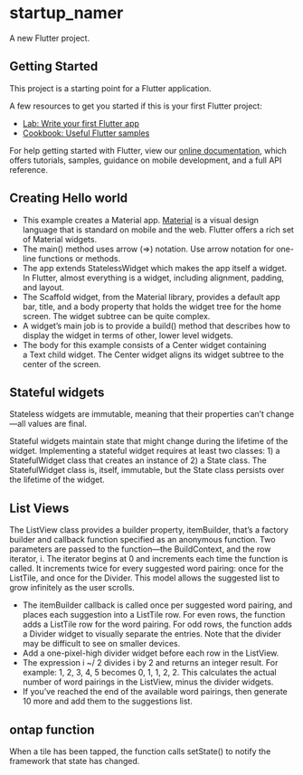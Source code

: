 # startup_namer

A new Flutter project.

## Getting Started

This project is a starting point for a Flutter application.

A few resources to get you started if this is your first Flutter project:

- [Lab: Write your first Flutter app](https://flutter.dev/docs/get-started/codelab)
- [Cookbook: Useful Flutter samples](https://flutter.dev/docs/cookbook)

For help getting started with Flutter, view our 
[online documentation](https://flutter.dev/docs), which offers tutorials, 
samples, guidance on mobile development, and a full API reference.

## Creating Hello world

* This example creates a Material app. [Material](https://material.io/design/) is a visual design language that is standard on mobile and the web. Flutter offers a rich set of Material widgets.
* The main() method uses arrow (=>) notation. Use arrow notation for one-line functions or methods.
* The app extends StatelessWidget which makes the app itself a widget. In Flutter, almost everything is a widget, including alignment, padding, and layout.
* The Scaffold widget, from the Material library, provides a default app bar, title, and a body property that holds the widget tree for the home screen. The widget subtree can be quite complex.
* A widget’s main job is to provide a build() method that describes how to display the widget in terms of other, lower level widgets.
* The body for this example consists of a Center widget containing a Text child widget. The Center widget aligns its widget subtree to the center of the screen.

## Stateful widgets 

Stateless widgets are immutable, meaning that their properties can’t change—all values are final.

Stateful widgets maintain state that might change during the lifetime of the widget. Implementing a stateful widget requires at least two classes: 1) a StatefulWidget class that creates an instance of 2) a State class. The StatefulWidget class is, itself, immutable, but the State class persists over the lifetime of the widget.

## List Views

The ListView class provides a builder property, itemBuilder, that’s a factory builder and callback function specified as an anonymous function. Two parameters are passed to the function—the BuildContext, and the row iterator, i. The iterator begins at 0 and increments each time the function is called. It increments twice for every suggested word pairing: once for the ListTile, and once for the Divider. This model allows the suggested list to grow infinitely as the user scrolls.

- The itemBuilder callback is called once per suggested word pairing, and places each suggestion into a ListTile row. For even rows, the function adds a ListTile row for the word pairing. For odd rows, the function adds a Divider widget to visually separate the entries. Note that the divider may be difficult to see on smaller devices.
- Add a one-pixel-high divider widget before each row in the ListView.
- The expression i ~/ 2 divides i by 2 and returns an integer result. For example: 1, 2, 3, 4, 5 becomes 0, 1, 1, 2, 2. This calculates the actual number of word pairings in the ListView, minus the divider widgets.
- If you’ve reached the end of the available word pairings, then generate 10 more and add them to the suggestions list.

## ontap function

When a tile has been tapped, the function calls setState() to notify the framework that state has changed.